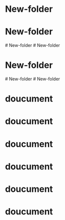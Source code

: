 # New-folder
# New-folder
#   N e w - f o l d e r  
 # New-folder
# New-folder
#   N e w - f o l d e r  
 # New-folder
# doucument
# doucument
# doucument
# doucument
# doucument
# doucument
